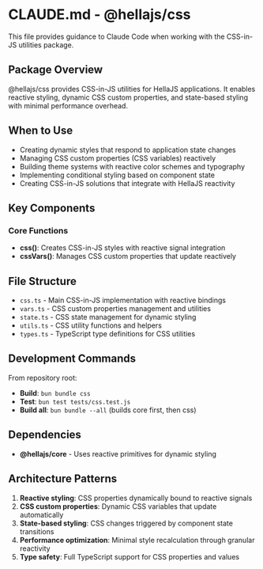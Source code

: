 # CLAUDE.md - @hellajs/css

This file provides guidance to Claude Code when working with the CSS-in-JS utilities package.

## Package Overview

@hellajs/css provides CSS-in-JS utilities for HellaJS applications. It enables reactive styling, dynamic CSS custom properties, and state-based styling with minimal performance overhead.

## When to Use

- Creating dynamic styles that respond to application state changes
- Managing CSS custom properties (CSS variables) reactively
- Building theme systems with reactive color schemes and typography
- Implementing conditional styling based on component state
- Creating CSS-in-JS solutions that integrate with HellaJS reactivity

## Key Components

### Core Functions
- **css()**: Creates CSS-in-JS styles with reactive signal integration
- **cssVars()**: Manages CSS custom properties that update reactively

## File Structure

- `css.ts` - Main CSS-in-JS implementation with reactive bindings
- `vars.ts` - CSS custom properties management and utilities
- `state.ts` - CSS state management for dynamic styling
- `utils.ts` - CSS utility functions and helpers
- `types.ts` - TypeScript type definitions for CSS utilities

## Development Commands

From repository root:
- **Build**: `bun bundle css`
- **Test**: `bun test tests/css.test.js`
- **Build all**: `bun bundle --all` (builds core first, then css)

## Dependencies

- **@hellajs/core** - Uses reactive primitives for dynamic styling

## Architecture Patterns

1. **Reactive styling**: CSS properties dynamically bound to reactive signals
2. **CSS custom properties**: Dynamic CSS variables that update automatically
3. **State-based styling**: CSS changes triggered by component state transitions
4. **Performance optimization**: Minimal style recalculation through granular reactivity
5. **Type safety**: Full TypeScript support for CSS properties and values